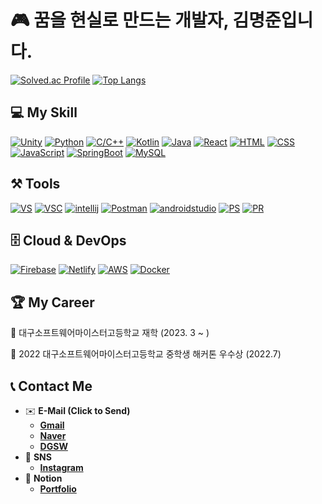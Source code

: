 # 🎮 꿈을 현실로 만드는 개발자, 김명준입니다.

[![Solved.ac Profile](http://mazassumnida.wtf/api/generate_badge?boj=id8969)](https://solved.ac/id8969)
[![Top Langs](https://github-readme-stats.vercel.app/api/top-langs/?username=dreamer603&theme=swift&langs_count=10&layout=compact)]()

## 💻 My Skill
[![Unity](https://img.shields.io/badge/Unity-000000?logo=Unity&logoColor=white&style=for-the-badge)](https://unity.com/kr)
[![Python](https://img.shields.io/badge/python-3776AB?logo=Python&logoColor=white&style=for-the-badge)](https://www.python.org/)
[![C/C++](https://img.shields.io/badge/C/C++-00599C?logo=C&logoColor=white&style=for-the-badge)](https://en.cppreference.com/w/)
[![Kotlin](https://img.shields.io/badge/Kotlin-7F52FF?logo=Kotlin&logoColor=white&style=for-the-badge)](https://kotlinlang.org/)
[![Java](https://img.shields.io/badge/java-007396?style=for-the-badge&logo=java&logoColor=white)](https://kotlinlang.org/)
[![React](https://img.shields.io/badge/react-61DAFB?style=for-the-badge&logo=react&logoColor=black)](https://react.dev/)
[![HTML](https://img.shields.io/badge/html-E34F26?style=for-the-badge&logo=html5&logoColor=white)](https://www.w3.org/)
[![CSS](https://img.shields.io/badge/css-1572B6?style=for-the-badge&logo=css3&logoColor=white)](https://www.w3.org/)
[![JavaScript](https://img.shields.io/badge/JavaScript-F7DF1E?logo=javascript&logoColor=black&style=for-the-badge)](https://developer.mozilla.org/ko/docs/Web/JavaScript)
[![SpringBoot](https://img.shields.io/badge/Spring_Boot-6DB33F?style=for-the-badge&logo=springboot&logoColor=black)](https://react.dev/)
[![MySQL](https://img.shields.io/badge/MySQL-4479A1?style=for-the-badge&logo=mysql&logoColor=black)](https://www.mysql.com/)

## ⚒️ Tools
[![VS](https://img.shields.io/badge/Visual_Studio-5C2D91?logo=visualstudio&logoColor=white&style=for-the-badge)](https://visualstudio.microsoft.com/ko/)
[![VSC](https://img.shields.io/badge/Visual_Studio_Code-007ACC?logo=visualstudiocode&logoColor=white&style=for-the-badge)](https://code.visualstudio.com)
[![intellij](https://img.shields.io/badge/Intellij-000000?logo=intellijidea&logoColor=white&style=for-the-badge)](https://unity.com/kr)
[![Postman](https://img.shields.io/badge/postman-f06c38?logo=postman&logoColor=white&style=for-the-badge)](https://www.postman.com/)
[![androidstudio](https://img.shields.io/badge/Android_Studio-3DDC84?logo=androidstudio&logoColor=white&style=for-the-badge)](https://developer.android.com/studio)
[![PS](https://img.shields.io/badge/photoshop-31A8FF?logo=adobephotoshop&logoColor=white&style=for-the-badge)](https://www.adobe.com/kr/)
[![PR](https://img.shields.io/badge/Primere_Pro-9999FF?logo=adobepremierepro&logoColor=white&style=for-the-badge)](https://www.adobe.com/kr/)

## 🗄️ Cloud & DevOps
[![Firebase](https://img.shields.io/badge/Firebase-FFCA28?logo=firebase&logoColor=black&style=for-the-badge)](https://cloud.google.com/?hl=ko)
[![Netlify](https://img.shields.io/badge/Netlify-00C7B7?logo=netlify&logoColor=white&style=for-the-badge)](https://www.netlify.com/)
[![AWS](https://img.shields.io/badge/aws-232F3E?logo=amazonaws&logoColor=white&style=for-the-badge)](https://aws.amazon.com/ko/)
[![Docker](https://img.shields.io/badge/docker-%230db7ed.svg?style=for-the-badge&logo=docker&logoColor=white)](https://www.docker.com)

## 🏆 My Career
🏫 대구소프트웨어마이스터고등학교 재학 (2023. 3 ~ )

🏅 2022 대구소프트웨어마이스터고등학교 중학생 해커톤 우수상 (2022.7)

## 📞 Contact Me
- ✉️ **E-Mail (Click to Send)**
    - [**Gmail**](mailto:mj617066@gmail.com)
    - [**Naver**](mailto:id8969@naver.com)
    - [**DGSW**](mailto:mj617066@dgsw.hs.kr)
- 📱 **SNS**
    - [**Instagram**](https://www.instagram.com/_aud_j/)
- 📒 **Notion**
    - [**Portfolio**](https://segod89.notion.site/dab1f5367a41459b9c55d24c1c86c7d4?pvs=4)

<!--
**dreamer603/dreamer603** is a ✨ _special_ ✨ repository because its `README.md` (this file) appears on your GitHub profile.

Here are some ideas to get you started:

- 🔭 I’m currently working on ...
- 🌱 I’m currently learning ...
- 👯 I’m looking to collaborate on ...
- 🤔 I’m looking for help with ...
- 💬 Ask me about ...
- 📫 How to reach me: ...
- 😄 Pronouns: ...
- ⚡ Fun fact: ...
-->
